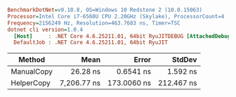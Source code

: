 ``` ini

BenchmarkDotNet=v0.10.8, OS=Windows 10 Redstone 2 (10.0.15063)
Processor=Intel Core i7-6560U CPU 2.20GHz (Skylake), ProcessorCount=4
Frequency=2156249 Hz, Resolution=463.7683 ns, Timer=TSC
dotnet cli version=1.0.4
  [Host]     : .NET Core 4.6.25211.01, 64bit RyuJITDEBUG [AttachedDebugger]
  DefaultJob : .NET Core 4.6.25211.01, 64bit RyuJIT


```
 |     Method |        Mean |       Error |     StdDev |
 |----------- |------------:|------------:|-----------:|
 | ManualCopy |    26.28 ns |   0.6541 ns |   1.592 ns |
 | HelperCopy | 7,206.77 ns | 173.0060 ns | 212.467 ns |
